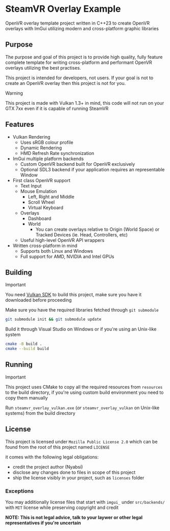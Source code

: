 # SteamVR Overlay Example

OpenVR overlay template project written in C++23 to create OpenVR overlays with ImGui utilizing modern and cross-platform graphic libraries

## Purpose

The purpose and goal of this project is to provide high quality, fully feature complete template for writing cross-platform and performant OpenVR overlays utilizing the best practises.

This project is intended for developers, not users. If your goal is not to create an OpenVR overlay then this project is not for you.

> [!WARNING]
> This project is made with Vulkan 1.3+ in mind, this code will not run on your GTX 7xx even if it is capable of running SteamVR

## Features

- Vulkan Rendering
	- Uses sRGB colour profile
 	- Dynamic Rendering
  	- HMD Refresh Rate synchronization
- ImGui multiple platform backends
	- Custom OpenVR backend built for OpenVR exclusively
 	- Optional SDL3 backend if your application requires an representable Window
- First class OpenVR support
	- Text Input
	- Mouse Emulation
		- Left, Right and Middle
		- Scroll Wheel
    	- Virtual Keyboard
    - Overlays
		- Dashboard
		- World
			- You can create overlays relative to Origin (World Space) or Tracked Devices (ie. Head, Controllers, etc)
    - Useful high-level OpenVR API wrappers
- Written cross-platform in mind
	- Supports both Linux and Windows
	- Full support for AMD, NVIDIA and Intel GPUs

## Building

> [!IMPORTANT]
> You need [Vulkan SDK](https://vulkan.lunarg.com/) to build this project, make sure you have it downloaded before proceeding

Make sure you have the required libraries fetched through `git submodule`

```sh
git submodule init && git submodule update
```

Build it through Visual Studio on Windows or if you're using an Unix-like system

```sh
cmake -B build .
cmake --build build
```

## Running

> [!IMPORTANT]
> This project uses CMake to copy all the required resources from `resources` to the build directory, if you're using custom build environment you need to copy them manually

Run `steamvr_overlay_vulkan.exe` (*or* `steamvr_overlay_vulkan` on Unix-like systems) from the build directory

## License

This project is licensed under `Mozilla Public License 2.0` which can be found from the root of this project named `LICENSE`

it comes with the following legal obligations:

- credit the project author (Nyabsi)
- disclose any changes done to files in scope of this project
- ship the license visibly in your project, such as `licenses` folder

### Exceptions

You may additionally license files that start with `imgui_` under `src/backends/` with `MIT` license while preserving copyright and credit

**NOTE: This is not legal advice, talk to your laywer or other legal representatives if you're uncertain**